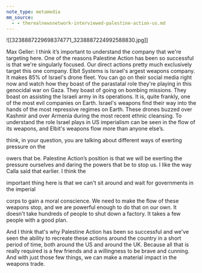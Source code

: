 ```yaml
---
note_type: metamedia
mm_source:
  - - therealnewsnetwork-interviewed-palestine-action-us.md
---
```


![[3238887229698374771_3238887224992588830.jpg]]

Max Geller: I think it’s important to understand the company that we're targeting here. One
of the reasons Palestine Action has been so successful is that we're singularly focused. Our
direct actions pretty much exclusively target this one company. Elbit Systems is Israel's
argest weapons company. It makes 85% of Israel's drone fleet. You can go on their social
media right now and watch how they boast of the parastatal role they're playing in this
genocidal war on Gaza. They boast of going on bombing missions. They boast on assisting
the Israeli army in its operations. It is, quite frankly, one of the most evil companies on
Earth. Israel's weapons find their way into the hands of the most repressive regimes on
Earth. These drones buzzed over Kashmir and over Armenia during the most recent ethnic
cleansing. To understand the role Israel plays in US imperialism can be seen in the flow of
its weapons, and Elbit's weapons flow more than anyone else’s.

think, in your question, you are talking about different ways of exerting pressure on the

owers that be. Palestine Action’s position is that we will be exerting the pressure ourselves
and daring the powers that be to stop us. I like the way Calla said that earlier. I think the

important thing here is that we can't sit around and wait for governments in the imperial

corps to gain a moral conscience. We need to make the flow of these weapons stop, and we
are powerful enough to do that on our own. It doesn't take hundreds of people to shut down
a factory. It takes a few people with a good plan.

And I think that's why Palestine Action has been so successful and we've seen the ability to
recreate these actions around the country in a short period of time, both around the US and
around the UK. Because all that is really required is a few friends and a willingness to be
brave and cunning. And with just those few things, we can make a material impact in the
weapons trade.


